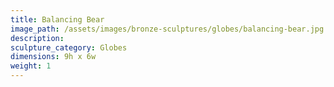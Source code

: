 ```yaml
---
title: Balancing Bear
image_path: /assets/images/bronze-sculptures/globes/balancing-bear.jpg
description:
sculpture_category: Globes
dimensions: 9h x 6w
weight: 1
---
```



